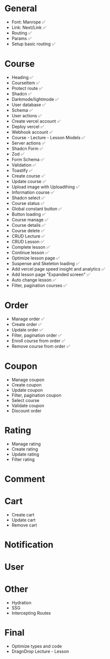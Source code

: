 # General

- Font: Manrope ✅
- Link: Next/Link ✅
- Routing ✅
- Params ✅
- Setup basic routing ✅

# Course

- Heading ✅
- CourseItem ✅
- Protect route ✅
- Shadcn ✅
- Darkmode/lightmode ✅
- User database ✅
- Schema ✅
- User actions ✅
- Create vercel account ✅
- Deploy vercel ✅
- Webhook account ✅
- Course - Lecture - Lesson Models ✅
- Server actions ✅
- Shadcn Form ✅
- Zod ✅
- Form Schema ✅
- Validation ✅
- Toastify ✅
- Create course ✅
- Update course ✅
- Upload image with Uploadthing ✅
- Information course ✅
- Shadcn select ✅
- Course status ✅
- Global constant button ✅
- Button loading ✅
- Course manage ✅
- Course details ✅
- Course delete ✅
- CRUD Lecture ✅
- CRUD Lesson ✅
- Complete lesson ✅
- Continue lesson ✅
- Optimize lesson page ✅
- Suspense and Skeleton loading ✅
- Add vercel page speed insight and analytics ✅
- Add lesson page "Expanded screen" ✅
- Auto change lesson ✅
- Filter, pagination courses ✅

# Order

- Manage order ✅
- Create order ✅
- Update order ✅
- Filter, pagination order ✅
- Enroll course from order ✅
- Remove course from order ✅

# Coupon

- Manage coupon
- Create coupon
- Update coupon
- Filter, pagination coupon
- Select course
- Validate coupon
- Discount order

# Rating

- Manage rating
- Create rating
- Update rating
- Filter rating

# Comment

# Cart

- Create cart
- Update cart
- Remove cart

# Notification

# User

# Other

- Hydration
- SSG
- Intercepting Routes

# Final

- Optimize types and code
- DragnDrop Lecture - Lesson
